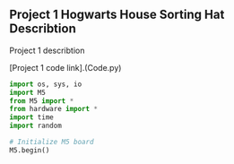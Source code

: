 ## Project 1 Hogwarts House Sorting Hat Describtion
Project 1 describtion

[Project  1 code link].(Code.py)

```Python
import os, sys, io
import M5
from M5 import *
from hardware import *
import time
import random

# Initialize M5 board
M5.begin()
```
